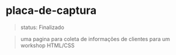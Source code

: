 # placa-de-captura 
>status: Finalizado 

>uma pagina para coleta de informações de clientes para um workshop HTML/CSS
